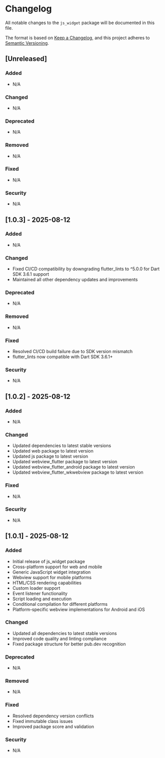 # Changelog

All notable changes to the `js_widget` package will be documented in this file.

The format is based on [Keep a Changelog](https://keepachangelog.com/en/1.0.0/),
and this project adheres to [Semantic Versioning](https://semver.org/spec/v2.0.0.html).

## [Unreleased]

### Added
- N/A

### Changed
- N/A

### Deprecated
- N/A

### Removed
- N/A

### Fixed
- N/A

### Security
- N/A

## [1.0.3] - 2025-08-12

### Added
- N/A

### Changed
- Fixed CI/CD compatibility by downgrading flutter_lints to ^5.0.0 for Dart SDK 3.6.1 support
- Maintained all other dependency updates and improvements

### Deprecated
- N/A

### Removed
- N/A

### Fixed
- Resolved CI/CD build failure due to SDK version mismatch
- flutter_lints now compatible with Dart SDK 3.6.1+

### Security
- N/A

## [1.0.2] - 2025-08-12

### Added
- N/A

### Changed
- Updated dependencies to latest stable versions
- Updated web package to latest version
- Updated js package to latest version
- Updated webview_flutter package to latest version
- Updated webview_flutter_android package to latest version
- Updated webview_flutter_wkwebview package to latest version

### Fixed
- N/A

### Security
- N/A

## [1.0.1] - 2025-08-12

### Added
- Initial release of js_widget package
- Cross-platform support for web and mobile
- Generic JavaScript widget integration
- Webview support for mobile platforms
- HTML/CSS rendering capabilities
- Custom loader support
- Event listener functionality
- Script loading and execution
- Conditional compilation for different platforms
- Platform-specific webview implementations for Android and iOS

### Changed
- Updated all dependencies to latest stable versions
- Improved code quality and linting compliance
- Fixed package structure for better pub.dev recognition

### Deprecated
- N/A

### Removed
- N/A

### Fixed
- Resolved dependency version conflicts
- Fixed immutable class issues
- Improved package score and validation

### Security
- N/A
